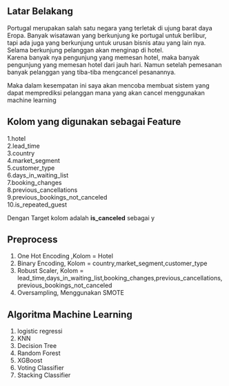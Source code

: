 ## Latar Belakang
Portugal merupakan salah satu negara yang terletak di ujung barat daya Eropa. Banyak wisatawan yang berkunjung ke portugal untuk berlibur,  
tapi ada juga yang berkunjung untuk urusan bisnis atau yang lain nya. Selama berkunjung pelanggan akan menginap di hotel.  
Karena banyak nya pengunjung yang memesan hotel, maka banyak pengunjung yang memesan hotel dari jauh hari. 
Namun setelah pemesanan banyak pelanggan yang tiba-tiba mengcancel pesanannya.  

Maka dalam kesempatan ini saya akan mencoba membuat sistem yang dapat memprediksi pelanggan mana yang akan cancel menggunakan machine learning

## Kolom yang digunakan sebagai Feature
1.hotel  
2.lead_time  
3.country  
4.market_segment  
5.customer_type  
6.days_in_waiting_list  
7.booking_changes  
8.previous_cancellations  
9.previous_bookings_not_canceled  
10.is_repeated_guest  

Dengan Target kolom adalah **is_canceled** sebagai y  

## Preprocess
1. One Hot Encoding ,Kolom = Hotel
2. Binary Encoding, Kolom = country,market_segment,customer_type
3. Robust Scaler, Kolom = lead_time,days_in_waiting_list,booking_changes,previous_cancellations,previous_bookings_not_canceled
4. Oversampling, Menggunakan SMOTE

## Algoritma Machine Learning
1. logistic regressi
2. KNN
3. Decision Tree
4. Random Forest
5. XGBoost
6. Voting Classifier
7. Stacking Classifier
